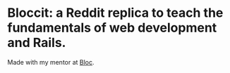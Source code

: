 # Bloccit: a Reddit replica to teach the fundamentals of web development and Rails.

 Made with my mentor at [Bloc](http://bloc.io).
